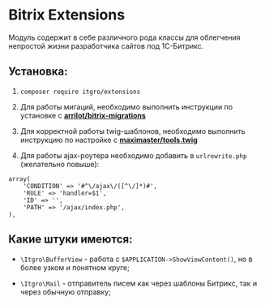 # Bitrix Extensions

Модуль содержит в себе различного рода классы для облегчения непростой жизни разработчика сайтов под 1С-Битрикс.

## Установка:

1) `composer require itgro/extensions`

2) Для работы мигаций, необходимо выполнить инструкции по установке с **[arrilot/bitrix-migrations](https://github.com/arrilot/bitrix-migrations)**

3) Для корректной работы twig-шаблонов, необходимо выполнить инструкцию по настройке с **[maximaster/tools.twig](https://github.com/maximaster/tools.twig/blob/master/docs/configuration.md)**

4) Для работы ajax-роутера необходимо добавить в `urlrewrite.php` (желательно повыше):
```
array(
    'CONDITION' => '#^\/ajax\/([^\/]*)#',
    'RULE' => 'handler=$1',
    'ID' => '',
    'PATH' => '/ajax/index.php',
),
```

## Какие штуки имеются:

* `\Itgro\BufferView` - работа с `$APPLICATION->ShowViewContent()`, но в более узком и понятном круге;

* `\Itgro\Mail` - отправитель писем как через шаблоны Битрикс, так и через обычную отправку;


